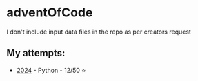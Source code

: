# adventOfCode
I don't include input data files in the repo as per creators request

## My attempts:

- [2024](/2024) - Python - 12/50 ⭐
